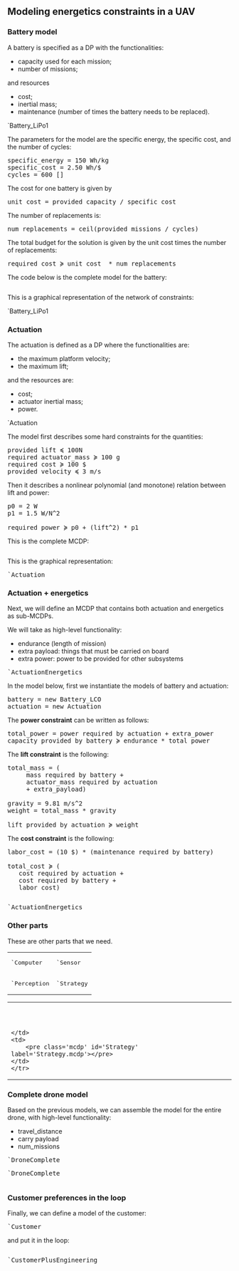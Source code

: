 <style type='text/css'>
.F { color: darkgreen; }
.R { color: darkred;}
</style>

## Modeling energetics constraints in a UAV


### Battery model

A battery is specified as a DP with the functionalities:

* <f>capacity</f> used for each mission;
* <f>number of missions</f>;

and resources

* <r>cost</r>;
* <r>inertial mass</r>;
* <r>maintenance</r> (number of times the battery needs to be replaced).

<render class='ndp_graph_templatized'>`Battery_LiPo1</render>

The parameters for the model are the specific energy, the specific cost, and
the number of cycles:

<pre class='mcdp_statements'>
specific_energy = 150 Wh/kg
specific_cost = 2.50 Wh/&#36;
cycles = 600 []
</pre>

The cost for one battery is given by

<pre class='mcdp_statements'>
unit_cost = provided capacity / specific_cost
</pre>

The number of replacements is:

<pre class='mcdp_statements'>
num_replacements = ceil(provided missions / cycles)
</pre>

The total budget for the solution is given by the unit cost times
the number of replacements:

<pre class='mcdp_statements'>
required cost ≽ unit_cost  * num_replacements
</pre>

The code below is the complete model for the battery:

<pre class='mcdp' id='Battery_LiPo1' label='Battery_LiPo1.mcdp'></pre>

This is a graphical representation of the network of constraints:

<render class='ndp_graph_enclosed'>`Battery_LiPo1</render>

### Actuation


The actuation is defined as a DP where the functionalities are:

* <f>the maximum platform velocity</f>;
* <f>the maximum lift</f>;

and the resources are:

* <r>cost</r>;
* <r>actuator inertial mass</r>;
* <r>power</r>.

<render class='ndp_graph_templatized'>`Actuation</render>

The model first describes some hard constraints for the quantities:

<pre class='mcdp_statements'>
provided lift ≼ 100N
required actuator_mass ≽ 100 g
required cost ≽ 100 &#36;
provided velocity ≼ 3 m/s
</pre>

Then it describes a nonlinear polynomial (and monotone) relation
between <f>lift</f> and <r>power</r>:

<pre class='mcdp_statements'>
p0 = 2 W
p1 = 1.5 W/N^2

required power ≽ p0 + (lift^2) * p1
</pre>

This is the complete MCDP:

<pre class='mcdp' id='Actuation' label='Actuation.mcdp'></pre>

This is the graphical representation:

<pre class='ndp_graph_enclosed'>`Actuation</pre>

### Actuation + energetics

Next, we will define an MCDP that contains both
actuation and energetics as sub-MCDPs.

We will take as high-level functionality:

* <f>endurance</f> (length of mission)
* <f>extra payload</f>: things that must be carried on board
* <f>extra power</f>: power to be provided for other subsystems

<pre class='ndp_graph_templatized'>`ActuationEnergetics</pre>


In the model below, first we instantiate the models of battery and actuation:

<pre class='mcdp_statements'>
battery = new Battery_LCO
actuation = new Actuation
</pre>


The **power constraint** can be written as follows:

<pre class='mcdp_statements'>
total_power = power required by actuation + extra_power
capacity provided by battery ≽ endurance * total_power
</pre>

The **lift constraint** is the following:

<pre class='mcdp_statements'>
total_mass = (
     mass required by battery +
     actuator_mass required by actuation
     + extra_payload)

gravity = 9.81 m/s^2
weight = total_mass * gravity

lift provided by actuation ≽ weight
</pre>

The **cost constraint** is the following:

<pre class='mcdp_statements'>
labor_cost = (10 &#36;) * (maintenance required by battery)

total_cost ≽ (
   cost required by actuation +
   cost required by battery +
   labor_cost)
</pre>

<pre class='mcdp' id='ActuationEnergetics' label='ActuationEnergetics.mcdp'></pre>
<pre class='ndp_graph_enclosed'>`ActuationEnergetics</pre>

### Other parts

These are other parts that we need.


<table>
    <tr>
        <td>
            <pre class='ndp_graph_templatized'>`Computer</pre>
        </td>
        <td>
            <pre class='ndp_graph_templatized'>`Sensor</pre>
        </td>
    </tr>
    <tr>
    <td>
        <pre class='ndp_graph_templatized'>`Perception</pre>
    </td>
    <td>
        <pre class='ndp_graph_templatized'>`Strategy</pre>
    </td>
    </tr>
</table>


<table>
    <tr>
        <td>
        <pre class='mcdp' id='Computer' label='Computer.mcdp'></pre>
        </td>
        <td>
            <pre class='mcdp' id='Sensor' label='Sensor.mcdp'></pre>
        </td>
    </tr>
    <tr>
    <td>
    <pre class='mcdp' id='Perception' label='Perception.mcdp'></pre>

    </td>
    <td>
        <pre class='mcdp' id='Strategy' label='Strategy.mcdp'></pre>
    </td>
    </tr>
</table>

<!-- ### Shipping

<pre class='mcdp' id='Shipping' label='Shipping.mcdp'></pre>
<pre class='ndp_graph_templatized'>`Shipping</pre>
 -->

### Complete drone model

Based on the previous models, we can assemble the model
for the entire drone, with high-level functionality:
* <f>travel_distance</f>
* <f>carry payload</f>
* <f>num_missions</f>

<pre class='ndp_graph_templatized'>`DroneComplete</pre>
<pre class='ndp_graph_enclosed'>`DroneComplete</pre>
<pre class='mcdp' id='DroneComplete' label='DroneComplete.mcdp'></pre>


### Customer preferences in the loop

Finally, we can define a model of the customer:

<pre class='ndp_graph_templatized'>`Customer</pre>


and put it in the loop:

<pre class='mcdp' id='CustomerPlusEngineering' label='CustomerPlusEngineering.mcdp'></pre>
<pre class='ndp_graph_enclosed'>`CustomerPlusEngineering</pre>
